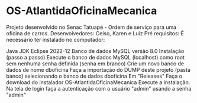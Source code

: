 # OS-AtlantidaOficinaMecanica
Projeto desenvolvido no Senac Tatuapé - Ordem de serviço para uma oficina de carros. Desenvolvedores: Celso, Karen e Luiz
Pré requisitos:
É necessário ter instalado no computador:

Java JDK Eclipse 2022-12
Banco de dados MySQL versão 8.0
Instalação (passo a passo)
Execute o banco de dados MySQL (localhost) como root sem nenhuma senha definida (senha em branco) Crie um novo banco de dados de nome dboficina Faça a importação do DUMP deste projeto (pasta banco) selecionando o banco de dados dboficina Em "Releases" Faça o download do instalador OS-AtlantidaOficinaMecanica Execute a instalação. Na tela de login faça a autenticação com o usuário "admin" usando a senha "admin"
